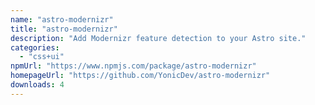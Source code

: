 ```yaml
---
name: "astro-modernizr"
title: "astro-modernizr"
description: "Add Modernizr feature detection to your Astro site."
categories:
  - "css+ui"
npmUrl: "https://www.npmjs.com/package/astro-modernizr"
homepageUrl: "https://github.com/YonicDev/astro-modernizr"
downloads: 4
---
```

